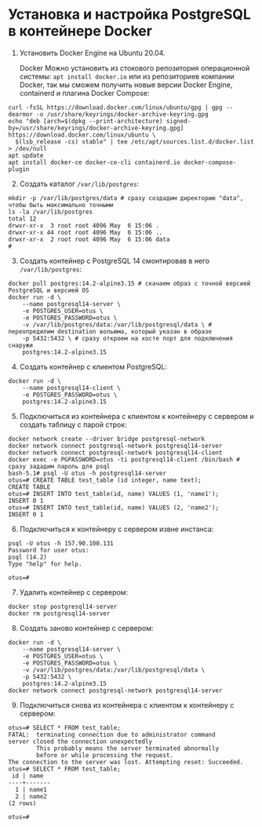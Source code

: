 # Установка и настройка PostgreSQL в контейнере Docker

1. Установить Docker Engine на Ubuntu 20.04.

   Docker Можно установить из стокового репозитория операционной системы: `apt install docker.io` или 
из репозиториев компании Docker, так мы сможем получить новые версии Docker Engine, containerd 
и плагина Docker Compose:
```shell
curl -fsSL https://download.docker.com/linux/ubuntu/gpg | gpg --dearmor -o /usr/share/keyrings/docker-archive-keyring.gpg
echo "deb [arch=$(dpkg --print-architecture) signed-by=/usr/share/keyrings/docker-archive-keyring.gpg] https://download.docker.com/linux/ubuntu \
  $(lsb_release -cs) stable" | tee /etc/apt/sources.list.d/docker.list > /dev/null
apt update
apt install docker-ce docker-ce-cli containerd.io docker-compose-plugin
```
2. Создать каталог `/var/lib/postgres`:
```shell
mkdir -p /var/lib/postgres/data # сразу создадим директорию "data", чтобы быть максимально точными
ls -la /var/lib/postgres
total 12
drwxr-xr-x  3 root root 4096 May  6 15:06 .
drwxr-xr-x 44 root root 4096 May  6 15:06 ..
drwxr-xr-x  2 root root 4096 May  6 15:06 data
#
```
3. Создать контейнер с PostgreSQL 14 смонтировав в него `/var/lib/postgres`:
```shell
docker pull postgres:14.2-alpine3.15 # скачаем образ с точной версией PostgreSQL и версией OS
docker run -d \
	--name postgresql14-server \
	-e POSTGRES_USER=otus \
	-e POSTGRES_PASSWORD=otus \
	-v /var/lib/postgres/data:/var/lib/postgresql/data \ # переопредилим destination вольюма, который указан в образе
	-p 5432:5432 \ # сразу откроем на хосте порт для подключения снаружи
	postgres:14.2-alpine3.15
```
4. Создать контейнер с клиентом PostgreSQL:
```shell
docker run -d \
	--name postgresql14-client \
	-e POSTGRES_PASSWORD=otus \
	postgres:14.2-alpine3.15
```
5. Подключиться из контейнера с клиентом к контейнеру с сервером и создать таблицу с парой строк:
```shell
docker network create --driver bridge postgresql-network
docker network connect postgresql-network postgresql14-server
docker network connect postgresql-network postgresql14-client
docker exec -e PGPASSWORD=otus -ti postgresql14-client /bin/bash # сразу зададим пароль для psql
bash-5.1# psql -U otus -h postgresql14-server
otus=# CREATE TABLE test_table (id integer, name text);
CREATE TABLE
otus=# INSERT INTO test_table(id, name) VALUES (1, 'name1');
INSERT 0 1
otus=# INSERT INTO test_table(id, name) VALUES (2, 'name2');
INSERT 0 1
```
6. Подключиться к контейнеру с сервером извне инстанса:
```shell
psql -U otus -h 157.90.100.131
Password for user otus:
psql (14.2)
Type "help" for help.

otus=#
```
7. Удалить контейнер с сервером:
```shell
docker stop postgresql14-server
docker rm postgresql14-server
```
8. Создать заново контейнер с сервером:
```shell
docker run -d \
	--name postgresql14-server \
	-e POSTGRES_USER=otus \
	-e POSTGRES_PASSWORD=otus \
	-v /var/lib/postgres/data:/var/lib/postgresql/data \
	-p 5432:5432 \
	postgres:14.2-alpine3.15
docker network connect postgresql-network postgresql14-server
```
9. Подключиться снова из контейнера с клиентом к контейнеру с сервером:
```shell
otus=# SELECT * FROM test_table;
FATAL:  terminating connection due to administrator command
server closed the connection unexpectedly
        This probably means the server terminated abnormally
        before or while processing the request.
The connection to the server was lost. Attempting reset: Succeeded.
otus=# SELECT * FROM test_table;
 id | name
----+-------
  1 | name1
  2 | name2
(2 rows)

otus=#
```
